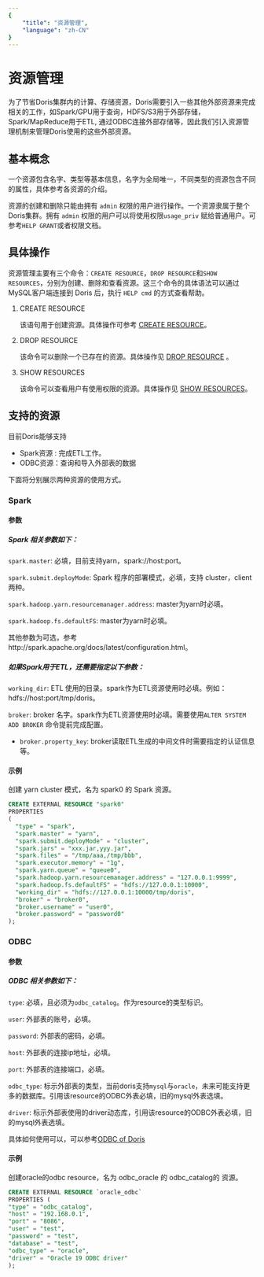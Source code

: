 ```yaml
---
{
    "title": "资源管理",
    "language": "zh-CN"
}
---
```


<!-- 
Licensed to the Apache Software Foundation (ASF) under one
or more contributor license agreements.  See the NOTICE file
distributed with this work for additional information
regarding copyright ownership.  The ASF licenses this file
to you under the Apache License, Version 2.0 (the
"License"); you may not use this file except in compliance
with the License.  You may obtain a copy of the License at

  http://www.apache.org/licenses/LICENSE-2.0

Unless required by applicable law or agreed to in writing,
software distributed under the License is distributed on an
"AS IS" BASIS, WITHOUT WARRANTIES OR CONDITIONS OF ANY
KIND, either express or implied.  See the License for the
specific language governing permissions and limitations
under the License.
-->

# 资源管理

为了节省Doris集群内的计算、存储资源，Doris需要引入一些其他外部资源来完成相关的工作，如Spark/GPU用于查询，HDFS/S3用于外部存储，Spark/MapReduce用于ETL, 通过ODBC连接外部存储等，因此我们引入资源管理机制来管理Doris使用的这些外部资源。

## 基本概念

一个资源包含名字、类型等基本信息，名字为全局唯一，不同类型的资源包含不同的属性，具体参考各资源的介绍。

资源的创建和删除只能由拥有 `admin` 权限的用户进行操作。一个资源隶属于整个Doris集群。拥有 `admin` 权限的用户可以将使用权限`usage_priv` 赋给普通用户。可参考`HELP GRANT`或者权限文档。

## 具体操作

资源管理主要有三个命令：`CREATE RESOURCE`，`DROP RESOURCE`和`SHOW RESOURCES`，分别为创建、删除和查看资源。这三个命令的具体语法可以通过MySQL客户端连接到 Doris 后，执行 `HELP cmd` 的方式查看帮助。

1. CREATE RESOURCE

   该语句用于创建资源。具体操作可参考 [CREATE RESOURCE](../sql-manual/sql-reference-v2/Data-Definition-Statements/Create/CREATE-RESOURCE.html)。

2. DROP RESOURCE

   该命令可以删除一个已存在的资源。具体操作见 [DROP RESOURCE](../sql-manual/sql-reference-v2/Data-Definition-Statements/Drop/DROP-RESOURCE.html) 。

3. SHOW RESOURCES

   该命令可以查看用户有使用权限的资源。具体操作见  [SHOW RESOURCES](../sql-manual/sql-reference-v2/Show-Statements/SHOW-RESOURCES.html)。

## 支持的资源

目前Doris能够支持

- Spark资源 : 完成ETL工作。
- ODBC资源：查询和导入外部表的数据

下面将分别展示两种资源的使用方式。

### Spark

#### 参数

##### Spark 相关参数如下：

`spark.master`: 必填，目前支持yarn，spark://host:port。

`spark.submit.deployMode`: Spark 程序的部署模式，必填，支持 cluster，client 两种。

`spark.hadoop.yarn.resourcemanager.address`: master为yarn时必填。

`spark.hadoop.fs.defaultFS`: master为yarn时必填。

其他参数为可选，参考http://spark.apache.org/docs/latest/configuration.html。

##### 如果Spark用于ETL，还需要指定以下参数：

`working_dir`: ETL 使用的目录。spark作为ETL资源使用时必填。例如：hdfs://host:port/tmp/doris。

`broker`: broker 名字。spark作为ETL资源使用时必填。需要使用`ALTER SYSTEM ADD BROKER` 命令提前完成配置。

- `broker.property_key`: broker读取ETL生成的中间文件时需要指定的认证信息等。

#### 示例

创建 yarn cluster 模式，名为 spark0 的 Spark 资源。

```sql
CREATE EXTERNAL RESOURCE "spark0"
PROPERTIES
(
  "type" = "spark",
  "spark.master" = "yarn",
  "spark.submit.deployMode" = "cluster",
  "spark.jars" = "xxx.jar,yyy.jar",
  "spark.files" = "/tmp/aaa,/tmp/bbb",
  "spark.executor.memory" = "1g",
  "spark.yarn.queue" = "queue0",
  "spark.hadoop.yarn.resourcemanager.address" = "127.0.0.1:9999",
  "spark.hadoop.fs.defaultFS" = "hdfs://127.0.0.1:10000",
  "working_dir" = "hdfs://127.0.0.1:10000/tmp/doris",
  "broker" = "broker0",
  "broker.username" = "user0",
  "broker.password" = "password0"
);
```

### ODBC

#### 参数

##### ODBC 相关参数如下：

`type`: 必填，且必须为`odbc_catalog`。作为resource的类型标识。

`user`: 外部表的账号，必填。

`password`: 外部表的密码，必填。

`host`: 外部表的连接ip地址，必填。

`port`: 外部表的连接端口，必填。

`odbc_type`: 标示外部表的类型，当前doris支持`mysql`与`oracle`，未来可能支持更多的数据库。引用该resource的ODBC外表必填，旧的mysql外表选填。

`driver`: 标示外部表使用的driver动态库，引用该resource的ODBC外表必填，旧的mysql外表选填。

具体如何使用可以，可以参考[ODBC of Doris](../ecosystem/external-table/odbc-of-doris.html)

#### 示例

创建oracle的odbc resource，名为 odbc_oracle 的 odbc_catalog的 资源。

```sql
CREATE EXTERNAL RESOURCE `oracle_odbc`
PROPERTIES (
"type" = "odbc_catalog",
"host" = "192.168.0.1",
"port" = "8086",
"user" = "test",
"password" = "test",
"database" = "test",
"odbc_type" = "oracle",
"driver" = "Oracle 19 ODBC driver"
);
```